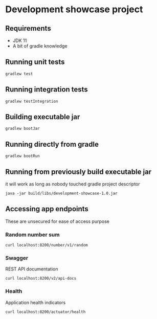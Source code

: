 # Development showcase project

## Requirements
* JDK 11
* A bit of gradle knowledge

## Running unit tests
```
gradlew test
```
## Running integration tests
```
gradlew testIntegration
```
## Building executable jar
```
gradlew bootJar
```

## Running directly from gradle
```
gradlew bootRun
```

## Running from previously build executable jar
it will work as long as nobody touched gradle project descriptor
```
java -jar build/libs/development-showcase-1.0.jar
```

## Accessing app endpoints
These are unsecured for ease of access purpose

### Random number sum
```
curl localhost:8200/number/v1/random
```

### Swagger
REST API documentation
```
curl localhost:8200/v2/api-docs
```
### Health
Application health indicators
```
curl localhost:8200/actuator/health
```


